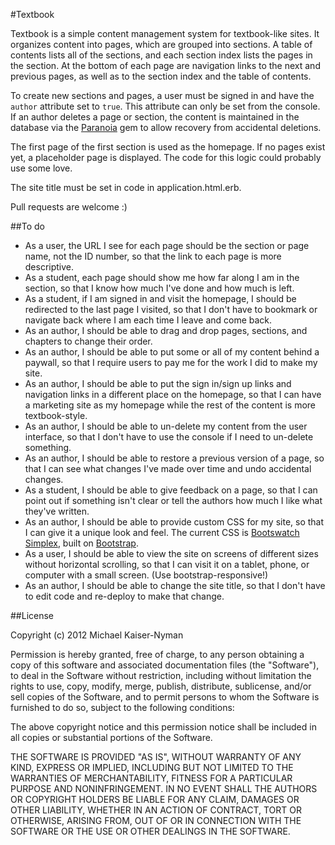 #Textbook

Textbook is a simple content management system for textbook-like sites. It organizes content into pages, which are grouped into sections. A table of contents lists all of the sections, and each section index lists the pages in the section. At the bottom of each page are navigation links to the next and previous pages, as well as to the section index and the table of contents.

To create new sections and pages, a user must be signed in and have the `author` attribute set to `true`. This attribute can only be set from the console. If an author deletes a page or section, the content is maintained in the database via the [Paranoia](https://github.com/radar/paranoia) gem to allow recovery from accidental deletions.

The first page of the first section is used as the homepage. If no pages exist yet, a placeholder page is displayed. The code for this logic could probably use some love.

The site title must be set in code in application.html.erb.

Pull requests are welcome :)


##To do

* As a user, the URL I see for each page should be the section or page name, not the ID number, so that the link to each page is more descriptive.
* As a student, each page should show me how far along I am in the section, so that I know how much I've done and how much is left.
* As a student, if I am signed in and visit the homepage, I should be redirected to the last page I visited, so that I don't have to bookmark or navigate back where I am each time I leave and come back.
* As an author, I should be able to drag and drop pages, sections, and chapters to change their order.
* As an author, I should be able to put some or all of my content behind a paywall, so that I require users to pay me for the work I did to make my site.
* As an author, I should be able to put the sign in/sign up links and navigation links in a different place on the homepage, so that I can have a marketing site as my homepage while the rest of the content is more textbook-style.
* As an author, I should be able to un-delete my content from the user interface, so that I don't have to use the console if I need to un-delete something.
* As an author, I should be able to restore a previous version of a page, so that I can see what changes I've made over time and undo accidental changes.
* As a student, I should be able to give feedback on a page, so that I can point out if something isn't clear or tell the authors how much I like what they've written.
* As an author, I should be able to provide custom CSS for my site, so that I can give it a unique look and feel. The current CSS is [Bootswatch Simplex](http://bootswatch.com/simplex/), built on [Bootstrap](http://twitter.github.com/bootstrap/).
* As a user, I should be able to view the site on screens of different sizes without horizontal scrolling, so that I can visit it on a tablet, phone, or computer with a small screen. (Use bootstrap-responsive!)
* As an author, I should be able to change the site title, so that I don't have to edit code and re-deploy to make that change.


##License

Copyright (c) 2012 Michael Kaiser-Nyman

Permission is hereby granted, free of charge, to any person obtaining a copy of this software and associated documentation files (the "Software"), to deal in the Software without restriction, including without limitation the rights to use, copy, modify, merge, publish, distribute, sublicense, and/or sell copies of the Software, and to permit persons to whom the Software is furnished to do so, subject to the following conditions:

The above copyright notice and this permission notice shall be included in all copies or substantial portions of the Software.

THE SOFTWARE IS PROVIDED "AS IS", WITHOUT WARRANTY OF ANY KIND, EXPRESS OR IMPLIED, INCLUDING BUT NOT LIMITED TO THE WARRANTIES OF MERCHANTABILITY, FITNESS FOR A PARTICULAR PURPOSE AND NONINFRINGEMENT. IN NO EVENT SHALL THE AUTHORS OR COPYRIGHT HOLDERS BE LIABLE FOR ANY CLAIM, DAMAGES OR OTHER LIABILITY, WHETHER IN AN ACTION OF CONTRACT, TORT OR OTHERWISE, ARISING FROM, OUT OF OR IN CONNECTION WITH THE SOFTWARE OR THE USE OR OTHER DEALINGS IN THE SOFTWARE.